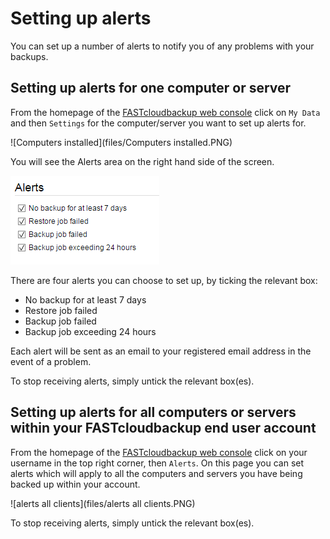 # Setting up alerts

You can set up a number of alerts to notify you of any problems with your backups.  

## Setting up alerts for one computer or server

From the homepage of the [FASTcloudbackup web console](https://fcb.ukfast.co.uk) click on `My Data` and then `Settings` for the computer/server you want to set up alerts for.

![Computers installed](files/Computers installed.PNG)

You will see the Alerts area on the right hand side of the screen.

![alerts](files/alerts.PNG)

There are four alerts you can choose to set up, by ticking the relevant box:

- No backup for at least 7 days
- Restore job failed
- Backup job failed
- Backup job exceeding 24 hours

Each alert will be sent as an email to your registered email address in the event of a problem.

To stop receiving alerts, simply untick the relevant box(es).

## Setting up alerts for all computers or servers within your FASTcloudbackup end user account

From the homepage of the [FASTcloudbackup web console](https://fcb.ukfast.co.uk) click on your username in the top right corner, then `Alerts`.  On this page you can set alerts which will apply to all the computers and servers you have being backed up within your account.

![alerts all clients](files/alerts all clients.PNG)

To stop receiving alerts, simply untick the relevant box(es).
